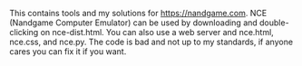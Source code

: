 This contains tools and my solutions for https://nandgame.com.
NCE (Nandgame Computer Emulator) can be used by downloading and double-clicking on nce-dist.html. You can also use a web server and nce.html, nce.css, and nce.py.
The code is bad and not up to my standards, if anyone cares you can fix it if you want.
